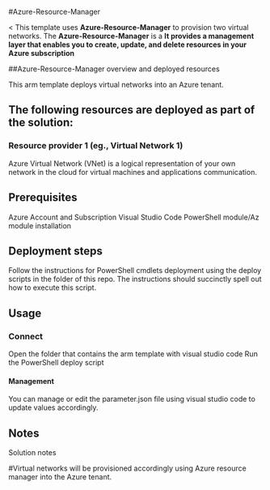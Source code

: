 #Azure-Resource-Manager

<
This template uses **Azure-Resource-Manager** to provision two virtual networks. The **Azure-Resource-Manager** is a **It provides a management layer that enables you to create, update, and delete resources in your Azure subscription**

##Azure-Resource-Manager overview and deployed resources

This arm template deploys virtual networks into an Azure tenant.

## The following resources are deployed as part of the solution:

### Resource provider 1 (eg., Virtual Network 1)

Azure Virtual Network (VNet) is a logical representation of your own network in the cloud for virtual machines and applications communication.

## Prerequisites

Azure Account and Subscription
Visual Studio Code
PowerShell module/Az module installation

## Deployment steps

Follow the instructions for PowerShell cmdlets deployment using the deploy scripts in the folder of this repo.  The instructions should succinctly spell out how to execute this script.

## Usage

### Connect

Open the folder that contains the arm template with visual studio code
Run the PowerShell deploy script

#### Management

You can manage or edit the parameter.json file using visual studio code to update values accordingly.

## Notes

Solution notes

#Virtual networks will be provisioned accordingly using Azure resource manager into the Azure tenant.
